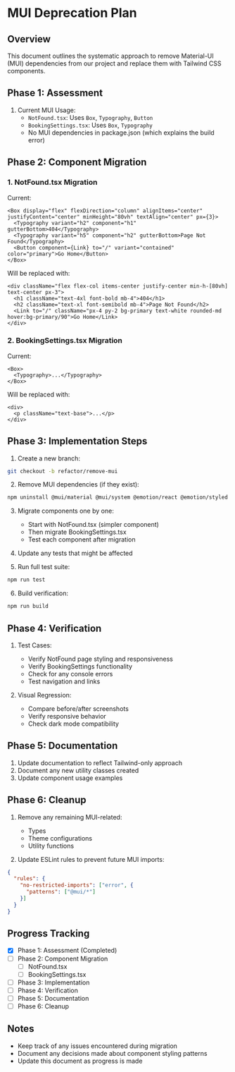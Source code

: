 # MUI Deprecation Plan

## Overview
This document outlines the systematic approach to remove Material-UI (MUI) dependencies from our project and replace them with Tailwind CSS components.

## Phase 1: Assessment
1. Current MUI Usage:
   - `NotFound.tsx`: Uses `Box`, `Typography`, `Button`
   - `BookingSettings.tsx`: Uses `Box`, `Typography`
   - No MUI dependencies in package.json (which explains the build error)

## Phase 2: Component Migration

### 1. NotFound.tsx Migration
Current:
```tsx
<Box display="flex" flexDirection="column" alignItems="center" justifyContent="center" minHeight="80vh" textAlign="center" px={3}>
  <Typography variant="h2" component="h1" gutterBottom>404</Typography>
  <Typography variant="h5" component="h2" gutterBottom>Page Not Found</Typography>
  <Button component={Link} to="/" variant="contained" color="primary">Go Home</Button>
</Box>
```

Will be replaced with:
```tsx
<div className="flex flex-col items-center justify-center min-h-[80vh] text-center px-3">
  <h1 className="text-4xl font-bold mb-4">404</h1>
  <h2 className="text-xl font-semibold mb-4">Page Not Found</h2>
  <Link to="/" className="px-4 py-2 bg-primary text-white rounded-md hover:bg-primary/90">Go Home</Link>
</div>
```

### 2. BookingSettings.tsx Migration
Current:
```tsx
<Box>
  <Typography>...</Typography>
</Box>
```

Will be replaced with:
```tsx
<div>
  <p className="text-base">...</p>
</div>
```

## Phase 3: Implementation Steps

1. Create a new branch:
```bash
git checkout -b refactor/remove-mui
```

2. Remove MUI dependencies (if they exist):
```bash
npm uninstall @mui/material @mui/system @emotion/react @emotion/styled
```

3. Migrate components one by one:
   - Start with NotFound.tsx (simpler component)
   - Then migrate BookingSettings.tsx
   - Test each component after migration

4. Update any tests that might be affected

5. Run full test suite:
```bash
npm run test
```

6. Build verification:
```bash
npm run build
```

## Phase 4: Verification

1. Test Cases:
   - Verify NotFound page styling and responsiveness
   - Verify BookingSettings functionality
   - Check for any console errors
   - Test navigation and links

2. Visual Regression:
   - Compare before/after screenshots
   - Verify responsive behavior
   - Check dark mode compatibility

## Phase 5: Documentation

1. Update documentation to reflect Tailwind-only approach
2. Document any new utility classes created
3. Update component usage examples

## Phase 6: Cleanup

1. Remove any remaining MUI-related:
   - Types
   - Theme configurations
   - Utility functions

2. Update ESLint rules to prevent future MUI imports:
```json
{
  "rules": {
    "no-restricted-imports": ["error", {
      "patterns": ["@mui/*"]
    }]
  }
}
```

## Progress Tracking

- [x] Phase 1: Assessment (Completed)
- [ ] Phase 2: Component Migration
  - [ ] NotFound.tsx
  - [ ] BookingSettings.tsx
- [ ] Phase 3: Implementation
- [ ] Phase 4: Verification
- [ ] Phase 5: Documentation
- [ ] Phase 6: Cleanup

## Notes
- Keep track of any issues encountered during migration
- Document any decisions made about component styling patterns
- Update this document as progress is made
